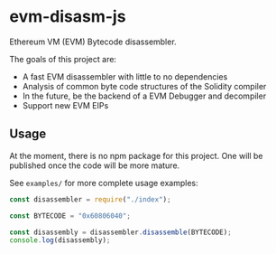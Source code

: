 # evm-disasm-js

Ethereum VM (EVM) Bytecode disassembler.

The goals of this project are:

-   A fast EVM disassembler with little to no dependencies
-   Analysis of common byte code structures of the Solidity compiler
-   In the future, be the backend of a EVM Debugger and decompiler
-   Support new EVM EIPs

## Usage

At the moment, there is no npm package for this project. One will be published once the code will be more mature.

See `examples/` for more complete usage examples:

```javascript
const disassembler = require("./index");

const BYTECODE = "0x60806040";

const disassembly = disassembler.disassemble(BYTECODE);
console.log(disassembly);
```
